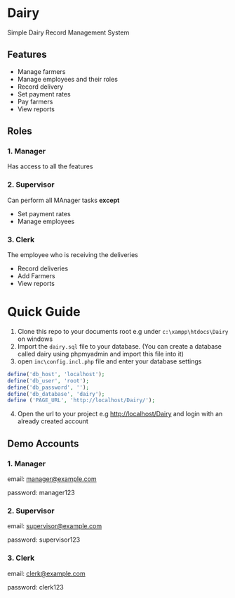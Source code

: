 Dairy
=====

Simple Dairy Record Management System 

## Features 
* Manage farmers
* Manage employees and their roles
* Record delivery
* Set payment rates
* Pay farmers
* View reports

## Roles
### 1.  Manager
Has access to all the features
### 2.  Supervisor
Can perform all MAnager tasks **except**
* Set payment rates
* Manage employees

### 3.  Clerk
The employee who is receiving the deliveries
* Record deliveries
* Add Farmers
* View reports

# Quick Guide

1. Clone this repo to your documents root e.g under `c:\xampp\htdocs\Dairy` on windows
2. Import the `dairy.sql` file to your database. (You can create a database called dairy using phpmyadmin and import this file into it)
3. open `inc\config.incl.php` file and enter your database settings
```php
define('db_host', 'localhost');
define('db_user', 'root');
define('db_password', '');
define('db_database', 'dairy');
define ('PAGE_URL', 'http://localhost/Dairy/');
```
4. Open the url to your project e.g [http://localhost/Dairy](http://localhost/Dairy) and login with an already created account

## Demo Accounts
### 1. Manager
email: manager@example.com

password: manager123
### 2. Supervisor
email: supervisor@example.com

password: supervisor123
### 3. Clerk
email: clerk@example.com

password: clerk123 
 


